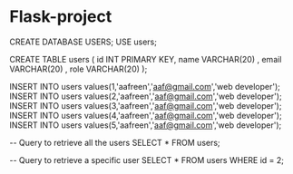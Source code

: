 # Flask-project
CREATE DATABASE USERS;
USE users;

CREATE TABLE users (
    id INT PRIMARY KEY,
    name VARCHAR(20) ,
    email VARCHAR(20) ,
    role VARCHAR(20) 
);

INSERT INTO users values(1,'aafreen','aaf@gmail.com','web developer');
INSERT INTO users values(2,'aafreen','aaf@gmail.com','web developer');
INSERT INTO users values(3,'aafreen','aaf@gmail.com','web developer');
INSERT INTO users values(4,'aafreen','aaf@gmail.com','web developer');
INSERT INTO users values(5,'aafreen','aaf@gmail.com','web developer');
    
-- Query to retrieve all the users 
SELECT * FROM  users;

-- Query to retrieve a specific user 
SELECT * FROM users WHERE id = 2;
